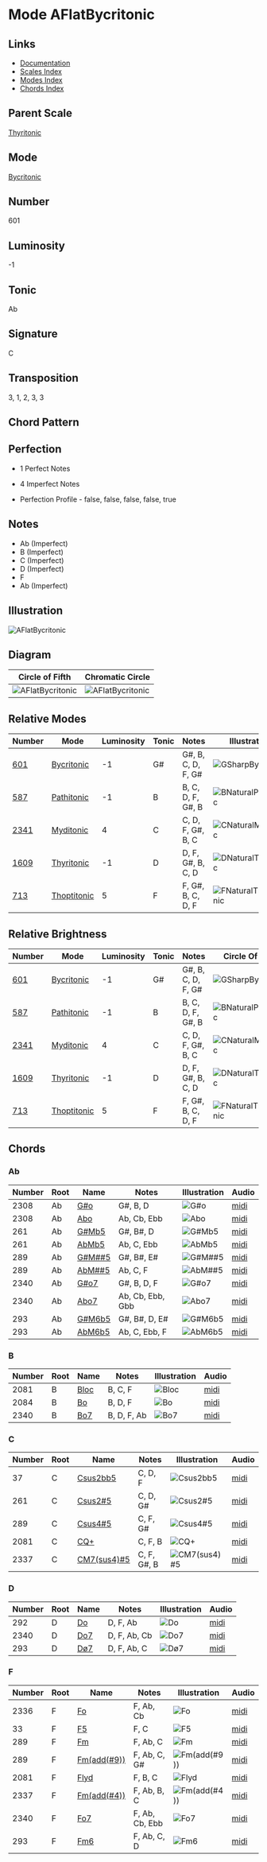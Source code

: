 # Mode AFlatBycritonic

## Links

- [Documentation](README.md)
- [Scales Index](Scales.md)
- [Modes Index](Modes.md)
- [Chords Index](Chords.md)

## Parent Scale

[Thyritonic](ScaleThyritonic.md)

## Mode

[Bycritonic](ModeBycritonic.md)

## Number

601

## Luminosity

-1

## Tonic

Ab

## Signature

C

## Transposition

3, 1, 2, 3, 3

## Chord Pattern



## Perfection

 - 1 Perfect Notes

 - 4 Imperfect Notes

 - Perfection Profile - false, false, false, false, true

## Notes

- Ab (Imperfect)
- B (Imperfect)
- C (Imperfect)
- D (Imperfect)
- F
- Ab (Imperfect)

## Illustration

![AFlatBycritonic](ModeAFlatBycritonic.png)

## Diagram

| Circle of Fifth | Chromatic Circle |
|-----------------|------------------|
| ![AFlatBycritonic](CircleOfFifthModeAFlatBycritonic.svg) | ![AFlatBycritonic](ChromaticCircleModeAFlatBycritonic.svg) |
## Relative Modes

| Number | Mode | Luminosity | Tonic | Notes | Illustration |
|--------|------|------------|-------|-------|--------------|
| [601](https://ianring.com/musictheory/scales/601) | [Bycritonic](ModeBycritonic.md) | -1 | G# | G#, B, C, D, F, G# | ![GSharpBycritonic](ModeGSharpBycritonic.png) |
| [587](https://ianring.com/musictheory/scales/587) | [Pathitonic](ModePathitonic.md) | -1 | B | B, C, D, F, G#, B | ![BNaturalPathitonic](ModeBNaturalPathitonic.png) |
| [2341](https://ianring.com/musictheory/scales/2341) | [Myditonic](ModeMyditonic.md) | 4 | C | C, D, F, G#, B, C | ![CNaturalMyditonic](ModeCNaturalMyditonic.png) |
| [1609](https://ianring.com/musictheory/scales/1609) | [Thyritonic](ModeThyritonic.md) | -1 | D | D, F, G#, B, C, D | ![DNaturalThyritonic](ModeDNaturalThyritonic.png) |
| [713](https://ianring.com/musictheory/scales/713) | [Thoptitonic](ModeThoptitonic.md) | 5 | F | F, G#, B, C, D, F | ![FNaturalThoptitonic](ModeFNaturalThoptitonic.png) |
## Relative Brightness

| Number | Mode | Luminosity | Tonic | Notes | Circle Of Fifth | Chromatic Circle |
|--------|------|------------|-------|-------|-----------------|------------------|
| [601](https://ianring.com/musictheory/scales/601) | [Bycritonic](ModeBycritonic.md) | -1 | G# | G#, B, C, D, F, G# | ![GSharpBycritonic](CircleOfFifthModeGSharpBycritonic.svg) | ![GSharpBycritonic](ChromaticCircleModeGSharpBycritonic.svg) |
| [587](https://ianring.com/musictheory/scales/587) | [Pathitonic](ModePathitonic.md) | -1 | B | B, C, D, F, G#, B | ![BNaturalPathitonic](CircleOfFifthModeBNaturalPathitonic.svg) | ![BNaturalPathitonic](ChromaticCircleModeBNaturalPathitonic.svg) |
| [2341](https://ianring.com/musictheory/scales/2341) | [Myditonic](ModeMyditonic.md) | 4 | C | C, D, F, G#, B, C | ![CNaturalMyditonic](CircleOfFifthModeCNaturalMyditonic.svg) | ![CNaturalMyditonic](ChromaticCircleModeCNaturalMyditonic.svg) |
| [1609](https://ianring.com/musictheory/scales/1609) | [Thyritonic](ModeThyritonic.md) | -1 | D | D, F, G#, B, C, D | ![DNaturalThyritonic](CircleOfFifthModeDNaturalThyritonic.svg) | ![DNaturalThyritonic](ChromaticCircleModeDNaturalThyritonic.svg) |
| [713](https://ianring.com/musictheory/scales/713) | [Thoptitonic](ModeThoptitonic.md) | 5 | F | F, G#, B, C, D, F | ![FNaturalThoptitonic](CircleOfFifthModeFNaturalThoptitonic.svg) | ![FNaturalThoptitonic](ChromaticCircleModeFNaturalThoptitonic.svg) |

## Chords

### Ab

| Number | Root | Name | Notes | Illustration | Audio |
|--------|------|------|-------|--------------|-------|
| 2308 | Ab | [G#o](ChordGSharpDiminished.md) | G#, B, D | ![G#o](ChordGSharpDiminishedRootPosition.png) | [midi](ChordGSharpDiminishedRootPosition.mid) |
| 2308 | Ab | [Abo](ChordAFlatDiminished.md) | Ab, Cb, Ebb | ![Abo](ChordAFlatDiminishedRootPosition.png) | [midi](ChordAFlatDiminishedRootPosition.mid) |
| 261 | Ab | [G#Mb5](ChordGSharpMajorFlatFifth.md) | G#, B#, D | ![G#Mb5](ChordGSharpMajorFlatFifthRootPosition.png) | [midi](ChordGSharpMajorFlatFifthRootPosition.mid) |
| 261 | Ab | [AbMb5](ChordAFlatMajorFlatFifth.md) | Ab, C, Ebb | ![AbMb5](ChordAFlatMajorFlatFifthRootPosition.png) | [midi](ChordAFlatMajorFlatFifthRootPosition.mid) |
| 289 | Ab | [G#M##5](ChordGSharpMajorDoubleSharpFifth.md) | G#, B#, E# | ![G#M##5](ChordGSharpMajorDoubleSharpFifthRootPosition.png) | [midi](ChordGSharpMajorDoubleSharpFifthRootPosition.mid) |
| 289 | Ab | [AbM##5](ChordAFlatMajorDoubleSharpFifth.md) | Ab, C, F | ![AbM##5](ChordAFlatMajorDoubleSharpFifthRootPosition.png) | [midi](ChordAFlatMajorDoubleSharpFifthRootPosition.mid) |
| 2340 | Ab | [G#o7](ChordGSharpFullDiminishedSeventh.md) | G#, B, D, F | ![G#o7](ChordGSharpFullDiminishedSeventhRootPosition.png) | [midi](ChordGSharpFullDiminishedSeventhRootPosition.mid) |
| 2340 | Ab | [Abo7](ChordAFlatFullDiminishedSeventh.md) | Ab, Cb, Ebb, Gbb | ![Abo7](ChordAFlatFullDiminishedSeventhRootPosition.png) | [midi](ChordAFlatFullDiminishedSeventhRootPosition.mid) |
| 293 | Ab | [G#M6b5](ChordGSharpMajorSixthFlatFifth.md) | G#, B#, D, E# | ![G#M6b5](ChordGSharpMajorSixthFlatFifthRootPosition.png) | [midi](ChordGSharpMajorSixthFlatFifthRootPosition.mid) |
| 293 | Ab | [AbM6b5](ChordAFlatMajorSixthFlatFifth.md) | Ab, C, Ebb, F | ![AbM6b5](ChordAFlatMajorSixthFlatFifthRootPosition.png) | [midi](ChordAFlatMajorSixthFlatFifthRootPosition.mid) |

### B

| Number | Root | Name | Notes | Illustration | Audio |
|--------|------|------|-------|--------------|-------|
| 2081 | B | [Bloc](ChordBNaturalLocrian.md) | B, C, F | ![Bloc](ChordBNaturalLocrianRootPosition.png) | [midi](ChordBNaturalLocrianRootPosition.mid) |
| 2084 | B | [Bo](ChordBNaturalDiminished.md) | B, D, F | ![Bo](ChordBNaturalDiminishedRootPosition.png) | [midi](ChordBNaturalDiminishedRootPosition.mid) |
| 2340 | B | [Bo7](ChordBNaturalFullDiminishedSeventh.md) | B, D, F, Ab | ![Bo7](ChordBNaturalFullDiminishedSeventhRootPosition.png) | [midi](ChordBNaturalFullDiminishedSeventhRootPosition.mid) |

### C

| Number | Root | Name | Notes | Illustration | Audio |
|--------|------|------|-------|--------------|-------|
| 37 | C | [Csus2bb5](ChordCNaturalSuspendedSecondDoubleFlatFifth.md) | C, D, F | ![Csus2bb5](ChordCNaturalSuspendedSecondDoubleFlatFifthRootPosition.png) | [midi](ChordCNaturalSuspendedSecondDoubleFlatFifthRootPosition.mid) |
| 261 | C | [Csus2#5](ChordCNaturalSuspendedSecondSharpFifth.md) | C, D, G# | ![Csus2#5](ChordCNaturalSuspendedSecondSharpFifthRootPosition.png) | [midi](ChordCNaturalSuspendedSecondSharpFifthRootPosition.mid) |
| 289 | C | [Csus4#5](ChordCNaturalSuspendedFourthSharpFifth.md) | C, F, G# | ![Csus4#5](ChordCNaturalSuspendedFourthSharpFifthRootPosition.png) | [midi](ChordCNaturalSuspendedFourthSharpFifthRootPosition.mid) |
| 2081 | C | [CQ+](ChordCNaturalQuartalAugmented.md) | C, F, B | ![CQ+](ChordCNaturalQuartalAugmentedRootPosition.png) | [midi](ChordCNaturalQuartalAugmentedRootPosition.mid) |
| 2337 | C | [CM7(sus4)#5](ChordCNaturalMajorSeventhSuspendedFourthSharpFifth.md) | C, F, G#, B | ![CM7(sus4)#5](ChordCNaturalMajorSeventhSuspendedFourthSharpFifthRootPosition.png) | [midi](ChordCNaturalMajorSeventhSuspendedFourthSharpFifthRootPosition.mid) |

### D

| Number | Root | Name | Notes | Illustration | Audio |
|--------|------|------|-------|--------------|-------|
| 292 | D | [Do](ChordDNaturalDiminished.md) | D, F, Ab | ![Do](ChordDNaturalDiminishedRootPosition.png) | [midi](ChordDNaturalDiminishedRootPosition.mid) |
| 2340 | D | [Do7](ChordDNaturalFullDiminishedSeventh.md) | D, F, Ab, Cb | ![Do7](ChordDNaturalFullDiminishedSeventhRootPosition.png) | [midi](ChordDNaturalFullDiminishedSeventhRootPosition.mid) |
| 293 | D | [Dø7](ChordDNaturalHalfDiminishedSeventh.md) | D, F, Ab, C | ![Dø7](ChordDNaturalHalfDiminishedSeventhRootPosition.png) | [midi](ChordDNaturalHalfDiminishedSeventhRootPosition.mid) |

### F

| Number | Root | Name | Notes | Illustration | Audio |
|--------|------|------|-------|--------------|-------|
| 2336 | F | [Fo](ChordFNaturalDiminished.md) | F, Ab, Cb | ![Fo](ChordFNaturalDiminishedRootPosition.png) | [midi](ChordFNaturalDiminishedRootPosition.mid) |
| 33 | F | [F5](ChordFNaturalPowerChord.md) | F, C | ![F5](ChordFNaturalPowerChordRootPosition.png) | [midi](ChordFNaturalPowerChordRootPosition.mid) |
| 289 | F | [Fm](ChordFNaturalMinor.md) | F, Ab, C | ![Fm](ChordFNaturalMinorRootPosition.png) | [midi](ChordFNaturalMinorRootPosition.mid) |
| 289 | F | [Fm(add(#9))](ChordFNaturalMinorAddSharpNinth.md) | F, Ab, C, G# | ![Fm(add(#9))](ChordFNaturalMinorAddSharpNinthRootPosition.png) | [midi](ChordFNaturalMinorAddSharpNinthRootPosition.mid) |
| 2081 | F | [Flyd](ChordFNaturalLydian.md) | F, B, C | ![Flyd](ChordFNaturalLydianRootPosition.png) | [midi](ChordFNaturalLydianRootPosition.mid) |
| 2337 | F | [Fm(add(#4))](ChordFNaturalMinorAddSharpFourth.md) | F, Ab, B, C | ![Fm(add(#4))](ChordFNaturalMinorAddSharpFourthRootPosition.png) | [midi](ChordFNaturalMinorAddSharpFourthRootPosition.mid) |
| 2340 | F | [Fo7](ChordFNaturalFullDiminishedSeventh.md) | F, Ab, Cb, Ebb | ![Fo7](ChordFNaturalFullDiminishedSeventhRootPosition.png) | [midi](ChordFNaturalFullDiminishedSeventhRootPosition.mid) |
| 293 | F | [Fm6](ChordFNaturalMinorSixth.md) | F, Ab, C, D | ![Fm6](ChordFNaturalMinorSixthRootPosition.png) | [midi](ChordFNaturalMinorSixthRootPosition.mid) |

